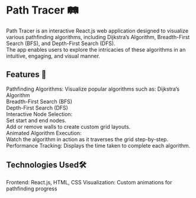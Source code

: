 # Path Tracer 🛤️ 
Path Tracer is an interactive React.js web application designed to visualize various pathfinding algorithms, including Dijkstra’s Algorithm, Breadth-First Search (BFS), and Depth-First Search (DFS).\
The app enables users to explore the intricacies of these algorithms in an intuitive, engaging, and visual manner.

## Features 🚀
Pathfinding Algorithms: Visualize popular algorithms such as:
  Dijkstra’s Algorithm\
  Breadth-First Search (BFS)\
  Depth-First Search (DFS)\
Interactive Node Selection:\
  Set start and end nodes.\
  Add or remove walls to create custom grid layouts.\
Animated Algorithm Execution:\
  Watch the algorithm in action as it traverses the grid step-by-step.\
Performance Tracking: Displays the time taken to complete each algorithm.

## Technologies Used🛠️
Frontend: React.js, HTML, CSS
Visualization: Custom animations for pathfinding progress
